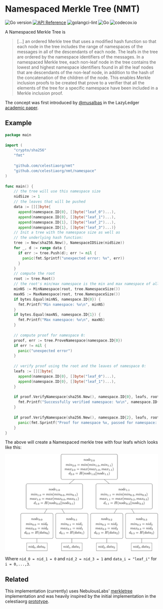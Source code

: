 # Namespaced Merkle Tree (NMT)

![Go version](https://img.shields.io/badge/go-1.18-blue.svg)
[![API Reference](https://camo.githubusercontent.com/915b7be44ada53c290eb157634330494ebe3e30a/68747470733a2f2f676f646f632e6f72672f6769746875622e636f6d2f676f6c616e672f6764646f3f7374617475732e737667)](https://pkg.go.dev/github.com/celestiaorg/nmt)
![golangci-lint](https://github.com/celestiaorg/nmt/workflows/golangci-lint/badge.svg?branch=master)
![Go](https://github.com/celestiaorg/nmt/workflows/Go/badge.svg)
![codecov.io](https://codecov.io/github/celestiaorg/nmt/coverage.svg?branch=master)

A Namespaced Merkle Tree is
> [...] an ordered Merkle tree that uses a modified hash function
  so that each node in the tree includes the range of
  namespaces of the messages in all of the descendants
  of each node. The leafs in the tree are ordered by the
  namespace identifiers of the messages.
  In a namespaced Merkle tree, each non-leaf node in
  the tree contains the lowest and highest namespace
  identifiers found in all the leaf nodes that are descendants of the non-leaf node, in addition to the hash of
  the concatenation of the children of the node. This
  enables Merkle inclusion proofs to be created that prove to a verifier that all the elements of the tree for
  a specific namespace have been included in a Merkle
  inclusion proof.

The concept was first introduced by [@musalbas] in the LazyLedger [academic paper].

## Example

```go
package main

import (
    "crypto/sha256"
    "fmt"

    "github.com/celestiaorg/nmt"
    "github.com/celestiaorg/nmt/namespace"
)

func main() {
    // the tree will use this namespace size
    nidSize := 1
    // the leaves that will be pushed
    data := [][]byte{
      append(namespace.ID{0}, []byte("leaf_0")...),
      append(namespace.ID{0}, []byte("leaf_1")...),
      append(namespace.ID{1}, []byte("leaf_2")...),
      append(namespace.ID{1}, []byte("leaf_3")...)}
    // Init a tree with the namespace size as well as
    // the underlying hash function:
    tree := New(sha256.New(), NamespaceIDSize(nidSize))
    for _, d := range data {
      if err := tree.Push(d); err != nil {
        panic(fmt.Sprintf("unexpected error: %v", err))
      }
    }
    // compute the root
    root := tree.Root()
    // the root's min/max namespace is the min and max namespace of all leaves:
    minNS := MinNamespace(root, tree.NamespaceSize())
    maxNS := MaxNamespace(root, tree.NamespaceSize())
    if bytes.Equal(minNS, namespace.ID{0}) {
      fmt.Printf("Min namespace: %x\n", minNS)
    }
    if bytes.Equal(maxNS, namespace.ID{1}) {
      fmt.Printf("Max namespace: %x\n", maxNS)
    }

    // compute proof for namespace 0:
    proof, err := tree.ProveNamespace(namespace.ID{0})
    if err != nil {
      panic("unexpected error")
    }

    // verify proof using the root and the leaves of namespace 0:
    leafs := [][]byte{
      append(namespace.ID{0}, []byte("leaf_0")...),
      append(namespace.ID{0}, []byte("leaf_1")...),
    }

    if proof.VerifyNamespace(sha256.New(), namespace.ID{0}, leafs, root) {
      fmt.Printf("Successfully verified namespace: %x\n", namespace.ID{0})
    }

    if proof.VerifyNamespace(sha256.New(), namespace.ID{2}, leafs, root) {
      panic(fmt.Sprintf("Proof for namespace %x, passed for namespace: %x\n", namespace.ID{0}, namespace.ID{2}))
    }
}
```

The above will create a Namespaced merkle tree with four leafs which looks like this:

![example](imgs/example_4-leaves.png)

Where `nid_0 = nid_1 = 0` and `nid_2 = nid_3 = 1` and `data_i = "leaf_i"` for `i = 0,...,3`.

## Related

This implementation (currently) uses NebulousLabs' [merkletree][NebulousLabs'] implementation
and was heavily inspired by the initial implementation in the celestiaorg [prototype].

<!--- TODO references --->
[academic paper]: https://arxiv.org/abs/1905.09274
[@musalbas]: https://github.com/musalbas

[prototype]: https://github.com/celestiaorg/lazyledger-prototype
[NebulousLabs']: https://gitlab.com/NebulousLabs/merkletree
[trillian]: https://github.com/google/trillian
[`LogHasher`]: https://github.com/google/trillian/blob/7502e99bb92ecf0ec8add958889c751f2cfc7f59/merkle/hashers/tree_hasher.go#L23-L34
